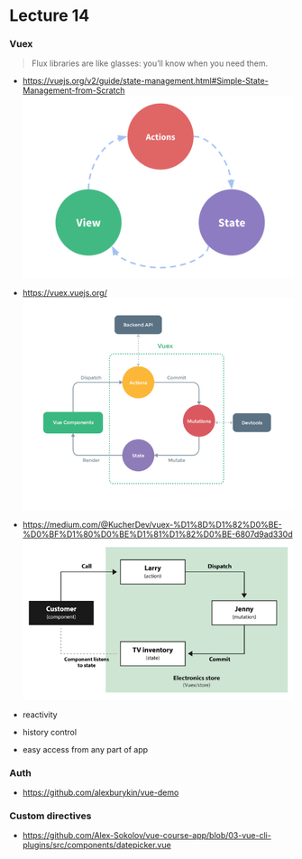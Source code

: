# Lecture 14

### Vuex
>Flux libraries are like glasses: you’ll know when you need them.

- https://vuejs.org/v2/guide/state-management.html#Simple-State-Management-from-Scratch
![flow](./flow.png)

- https://vuex.vuejs.org/
![vuex](./vuex.png)

- https://medium.com/@KucherDev/vuex-%D1%8D%D1%82%D0%BE-%D0%BF%D1%80%D0%BE%D1%81%D1%82%D0%BE-6807d9ad330d
![store](./store.png)

- reactivity
- history control
- easy access from any part of app

### Auth
- https://github.com/alexburykin/vue-demo

### Custom directives
- https://github.com/Alex-Sokolov/vue-course-app/blob/03-vue-cli-plugins/src/components/datepicker.vue
